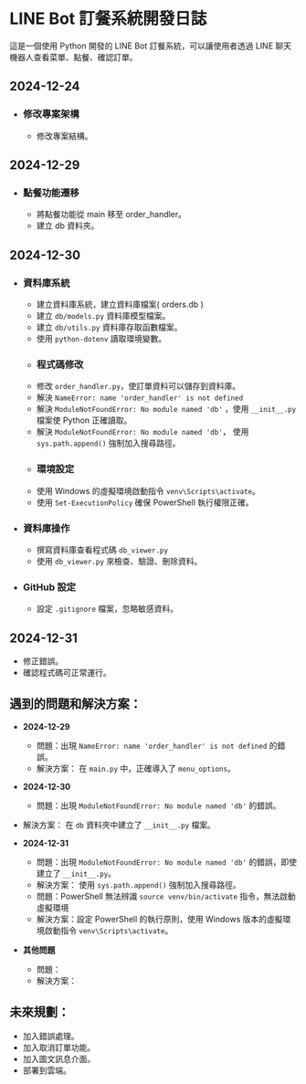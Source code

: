 # LINE Bot 訂餐系統開發日誌

這是一個使用 Python 開發的 LINE Bot 訂餐系統，可以讓使用者透過 LINE 聊天機器人查看菜單、點餐、確認訂單。

## 2024-12-24
*   ### 修改專案架構
    * 修改專案結構。

## 2024-12-29
*   ### 點餐功能遷移
    * 將點餐功能從 main 移至 order_handler。
    * 建立 db 資料夾。

## 2024-12-30
*   ### 資料庫系統
    *  建立資料庫系統，建立資料庫檔案( orders.db )
    *  建立 `db/models.py` 資料庫模型檔案。
    *  建立 `db/utils.py` 資料庫存取函數檔案。
    *  使用 `python-dotenv` 讀取環境變數。
    *   ### 程式碼修改
    *  修改 `order_handler.py`，使訂單資料可以儲存到資料庫。
    *  解決 `NameError: name 'order_handler' is not defined`
    *  解決 `ModuleNotFoundError: No module named 'db'` ，使用 `__init__.py` 檔案使 Python 正確讀取。
    *  解決 `ModuleNotFoundError: No module named 'db'`， 使用 `sys.path.append()` 強制加入搜尋路徑。
    *  ### 環境設定
    *  使用 Windows 的虛擬環境啟動指令 `venv\Scripts\activate`。
    * 使用 `Set-ExecutionPolicy` 確保 PowerShell 執行權限正確。
*  ### 資料庫操作
    * 撰寫資料庫查看程式碼 `db_viewer.py`
    * 使用 `db_viewer.py` 來檢查、驗證、刪除資料。
*  ### GitHub 設定
    * 設定 `.gitignore` 檔案，忽略敏感資料。
## 2024-12-31
 *   修正錯誤。
 *   確認程式碼可正常運行。


## 遇到的問題和解決方案：

*   **2024-12-29**
    *  問題：出現 `NameError: name 'order_handler' is not defined` 的錯誤。
    *  解決方案： 在 `main.py` 中，正確導入了 `menu_options`。
*   **2024-12-30**
    *  問題：出現 `ModuleNotFoundError: No module named 'db'` 的錯誤。
*   解決方案： 在 `db` 資料夾中建立了 `__init__.py` 檔案。
*  **2024-12-31**
    *  問題：出現 `ModuleNotFoundError: No module named 'db'` 的錯誤，即使建立了 `__init__.py`。
    *  解決方案： 使用 `sys.path.append()` 強制加入搜尋路徑。
    *  問題：PowerShell 無法辨識 `source venv/bin/activate` 指令，無法啟動虛擬環境
    * 解決方案：設定 PowerShell 的執行原則，使用 Windows 版本的虛擬環境啟動指令 `venv\Scripts\activate`。

* **其他問題**
    * 問題：
    * 解決方案：

## 未來規劃：
*   加入錯誤處理。
*   加入取消訂單功能。
*   加入圖文訊息介面。
*   部署到雲端。
